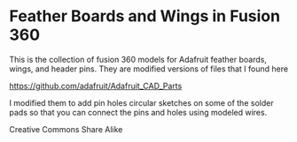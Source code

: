 ﻿# Feather Boards and Wings in Fusion 360

This is the collection of fusion 360 models for Adafruit feather boards, wings, and header pins. They are modified versions of files that I found here

https://github.com/adafruit/Adafruit_CAD_Parts

I modified them to add pin holes circular sketches on some of the solder pads so that you can connect the pins and holes using modeled wires.

Creative Commons Share Alike
